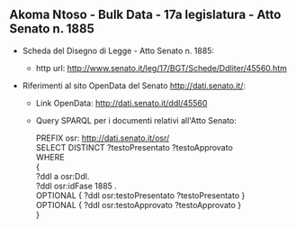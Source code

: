 ## Akoma Ntoso - Bulk Data - 17a legislatura - Atto Senato n. 1885 ##

* Scheda del Disegno di Legge - Atto Senato n. 1885:
	* http url: http://www.senato.it/leg/17/BGT/Schede/Ddliter/45560.htm

* Riferimenti al sito OpenData del Senato http://dati.senato.it/:
	* Link OpenData: http://dati.senato.it/ddl/45560
	* Query SPARQL per i documenti relativi all'Atto Senato:

        PREFIX osr: <http://dati.senato.it/osr/>  
		SELECT DISTINCT ?testoPresentato ?testoApprovato  
		WHERE  
		{  
		    ?ddl a osr:Ddl.  
		    ?ddl osr:idFase 1885 .  
		    OPTIONAL { ?ddl osr:testoPresentato ?testoPresentato }  
		    OPTIONAL { ?ddl osr:testoApprovato ?testoApprovato }  
		}
		